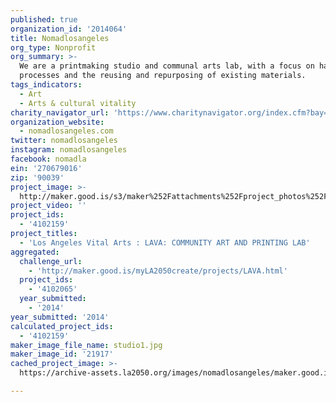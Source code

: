 ```yaml
---
published: true
organization_id: '2014064'
title: Nomadlosangeles
org_type: Nonprofit
org_summary: >-
  We are a printmaking studio and communal arts lab, with a focus on hand
  processes and the reusing and repurposing of existing materials.
tags_indicators:
  - Art
  - Arts & cultural vitality
charity_navigator_url: 'https://www.charitynavigator.org/index.cfm?bay=search.profile&ein=270679016'
organization_website:
  - nomadlosangeles.com
twitter: nomadlosangeles
instagram: nomadlosangeles
facebook: nomadla
ein: '270679016'
zip: '90039'
project_image: >-
  http://maker.good.is/s3/maker%252Fattachments%252Fproject_photos%252Fimages%252F21917%252Fdisplay%252Fstudio1.jpg=c570x385
project_video: ''
project_ids:
  - '4102159'
project_titles:
  - 'Los Angeles Vital Arts : LAVA: COMMUNITY ART AND PRINTING LAB'
aggregated:
  challenge_url:
    - 'http://maker.good.is/myLA2050create/projects/LAVA.html'
  project_ids:
    - '4102065'
  year_submitted:
    - '2014'
year_submitted: '2014'
calculated_project_ids:
  - '4102159'
maker_image_file_name: studio1.jpg
maker_image_id: '21917'
cached_project_image: >-
  https://archive-assets.la2050.org/images/nomadlosangeles/maker.good.is/s3/maker%252Fattachments%252Fproject_photos%252Fimages%252F21917%252Fdisplay%252Fstudio1.jpg=c570x385.jpg

---
```

